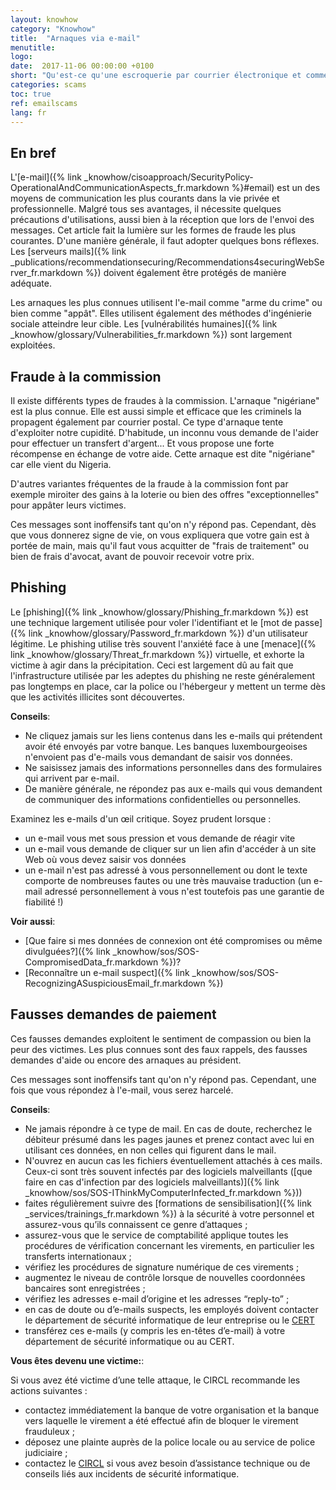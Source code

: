 ```yaml
---
layout: knowhow
category: "Knowhow"
title:  "Arnaques via e-mail"
menutitle:
logo:
date:  2017-11-06 00:00:00 +0100
short: "Qu'est-ce qu'une escroquerie par courrier électronique et comment l'éviter?"
categories: scams
toc: true
ref: emailscams
lang: fr
---
```

## En bref
L'[e-mail]({% link _knowhow/cisoapproach/SecurityPolicy-OperationalAndCommunicationAspects_fr.markdown %}#email) est un des moyens de communication les plus courants dans la vie privée et professionnelle. Malgré tous ses avantages, il nécessite quelques précautions d'utilisations, aussi bien à la réception que lors de l'envoi des messages. Cet article fait la lumière sur les formes de fraude les plus courantes. D'une manière générale, il faut adopter quelques bons réflexes. Les [serveurs mails]({% link _publications/recommendationsecuring/Recommendations4securingWebServer_fr.markdown %}) doivent également être protégés de manière adéquate.

Les arnaques les plus connues utilisent l'e-mail comme "arme du crime" ou bien comme "appât". Elles utilisent également des méthodes d'ingénierie sociale atteindre leur cible. Les [vulnérabilités humaines]({% link _knowhow/glossary/Vulnerabilities_fr.markdown %}) sont largement exploitées.
 
## Fraude à la commission

Il existe différents types de fraudes à la commission. L'arnaque "nigériane" est la plus connue. Elle est aussi simple et efficace que les criminels la propagent également par courrier postal. Ce type d'arnaque tente d'exploiter notre cupidité. D'habitude, un inconnu vous demande de l'aider pour effectuer un transfert d'argent... Et vous propose une forte récompense en échange de votre aide. Cette arnaque est dite "nigériane" car elle vient du Nigeria.

D'autres variantes fréquentes de la fraude à la commission font par exemple miroiter des gains à la loterie ou bien des offres "exceptionnelles" pour appâter leurs victimes.

Ces messages sont inoffensifs tant qu'on n'y répond pas. Cependant, dès que vous donnerez signe de vie, on vous expliquera que votre gain est à portée de main, mais qu'il faut vous acquitter de "frais de traitement" ou bien de frais d'avocat, avant de pouvoir recevoir votre prix.

## Phishing
Le [phishing]({% link _knowhow/glossary/Phishing_fr.markdown %}) est une technique largement utilisée pour voler l'identifiant et le [mot de passe]({% link _knowhow/glossary/Password_fr.markdown %}) d'un utilisateur légitime. Le phishing utilise très souvent l'anxiété face à une [menace]({% link _knowhow/glossary/Threat_fr.markdown %}) virtuelle, et exhorte la victime à agir dans la précipitation. Ceci est largement dû au fait que l'infrastructure utilisée par les adeptes du phishing ne reste généralement pas longtemps en place, car la police ou l'hébergeur y mettent un terme dès que les activités illicites sont découvertes.

**Conseils**:
* Ne cliquez jamais sur les liens contenus dans les e-mails qui prétendent avoir été envoyés par votre banque. Les banques luxembourgeoises n'envoient pas d'e-mails vous demandant de saisir vos données.
* Ne saisissez jamais des informations personnelles dans des formulaires qui arrivent par e-mail.
* De manière générale, ne répondez pas aux e-mails qui vous demandent de communiquer des informations confidentielles ou personnelles.

Examinez les e-mails d'un œil critique. Soyez prudent lorsque :

* un e-mail vous met sous pression et vous demande de réagir vite
* un e-mail vous demande de cliquer sur un lien afin d'accéder à un site Web où vous devez saisir vos données
* un e-mail n'est pas adressé à vous personnellement ou dont le texte comporte de nombreuses fautes ou une très mauvaise traduction (un e-mail adressé personnellement à vous n'est toutefois pas une garantie de fiabilité !)

**Voir aussi**:
* [Que faire si mes données de connexion ont été compromises ou même divulguées?]({% link _knowhow/sos/SOS-CompromisedData_fr.markdown %})?
* [Reconnaître un e-mail suspect]({% link _knowhow/sos/SOS-RecognizingASuspiciousEmail_fr.markdown %})

## Fausses demandes de paiement
Ces fausses demandes exploitent le sentiment de compassion ou bien la peur des victimes. Les plus connues sont des faux rappels, des fausses demandes d'aide ou encore des arnaques au président.

Ces messages sont inoffensifs tant qu'on n'y répond pas. Cependant, une fois que vous répondez à l'e-mail, vous serez harcelé.

**Conseils**:

* Ne jamais répondre à ce type de mail. En cas de doute, recherchez le débiteur présumé dans les pages jaunes et prenez contact avec lui en utilisant ces données, en non celles qui figurent dans le mail.
* N'ouvrez en aucun cas les fichiers éventuellement attachés à ces mails. Ceux-ci sont très souvent infectés par des logiciels malveillants ([que faire en cas d'infection par des logiciels malveillants)]({% link _knowhow/sos/SOS-IThinkMyComputerInfected_fr.markdown %}))
* faites régulièrement suivre des [formations de sensibilisation]({% link _services/trainings_fr.markdown %}) à la sécurité à votre personnel et assurez-vous qu’ils connaissent ce genre d’attaques ;
* assurez-vous que le service de comptabilité applique toutes les procédures de vérification concernant les virements, en particulier les transferts internationaux ;
* vérifiez les procédures de signature numérique de ces virements ;
* augmentez le niveau de contrôle lorsque de nouvelles coordonnées bancaires sont enregistrées ;
* vérifiez les adresses e-mail d’origine et les adresses “reply-to” ;
* en cas de doute ou d’e-mails suspects, les employés doivent contacter le département de sécurité informatique de leur entreprise ou le [CERT](https://www.cert.lu/)
* transférez ces e-mails (y compris les en-têtes d’e-mail) à votre département de sécurité informatique ou au CERT.

**Vous êtes devenu une victime:**:

Si vous avez été victime d’une telle attaque, le CIRCL recommande les actions suivantes :

* contactez immédiatement la banque de votre organisation et la banque vers laquelle le virement a été effectué afin de bloquer le virement frauduleux ;
* déposez une plainte auprès de la police locale ou au service de police judiciaire ;
* contactez le [CIRCL](https://www.circl.lu/contact/) si vous avez besoin d’assistance technique ou de conseils liés aux incidents de sécurité informatique.
